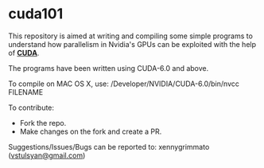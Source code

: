 # cuda101

This repository is aimed at writing and compiling some simple programs to understand how parallelism in Nvidia's GPUs can be exploited with the help of [**CUDA**][1].

The programs have been written using CUDA-6.0 and above.

To compile on MAC OS X, use: /Developer/NVIDIA/CUDA-6.0/bin/nvcc FILENAME

To contribute:

* Fork the repo.
* Make changes on the fork and create a PR.

Suggestions/Issues/Bugs can be reported to: xennygrimmato (vstulsyan@gmail.com)

[1]: http://www.nvidia.com/object/cuda_home_new.html

